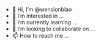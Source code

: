 - 👋 Hi, I’m @wensionblao
- 👀 I’m interested in ...
- 🌱 I’m currently learning ...
- 💞️ I’m looking to collaborate on ...
- 📫 How to reach me ...

<!---
wensionblao/wensionblao is a ✨ special ✨ repository because its `README.md` (this file) appears on your GitHub profile.
You can click the Preview link to take a look at your changes.
--->
